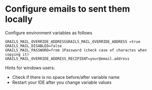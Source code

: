 # Configure emails to sent them locally

Configure environment variables as follows

```
GRAILS_MAIL_OVERRIDE_ADDRESSGRAILS_MAIL_OVERRIDE_ADDRESS =true
GRAILS_MAIL_DISABLED=false
GRAILS_MAIL_PASSWORD=from 1Password (check case of charactes when copying it)
GRAILS_MAIL_OVERRIDE_ADDRESS_RECIPIENT=your@email.address
```


Hints for windows users:

* Check if there is no space before/after variable name
* Restart your IDE after you change variable values